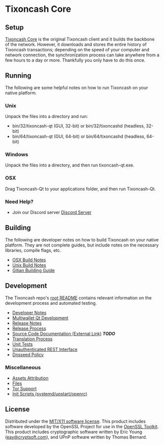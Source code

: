 Tixoncash Core
=====================

Setup
---------------------
[Tixoncash Core](http://savebitcoin.io) is the original Tixoncash client and it builds the backbone of the network. However, it downloads and stores the entire history of Tixoncash transactions; depending on the speed of your computer and network connection, the synchronization process can take anywhere from a few hours to a day or more. Thankfully you only have to do this once.

Running
---------------------
The following are some helpful notes on how to run Tixoncash on your native platform.

### Unix

Unpack the files into a directory and run:

- bin/32/tixoncash-qt (GUI, 32-bit) or bin/32/tixoncashd (headless, 32-bit)
- bin/64/tixoncash-qt (GUI, 64-bit) or bin/64/tixoncashd (headless, 64-bit)

### Windows

Unpack the files into a directory, and then run tixoncash-qt.exe.

### OSX

Drag Tixoncash-Qt to your applications folder, and then run Tixoncash-Qt.

### Need Help?

* Join our Discord server [Discord Server](https://discord.savebitcoin.io)

Building
---------------------
The following are developer notes on how to build Tixoncash on your native platform. They are not complete guides, but include notes on the necessary libraries, compile flags, etc.

- [OSX Build Notes](build-osx.md)
- [Unix Build Notes](build-unix.md)
- [Gitian Building Guide](gitian-building.md)

Development
---------------------
The Tixoncash repo's [root README](https://github.com/tixoncash/tixoncash/blob/master/README.md) contains relevant information on the development process and automated testing.

- [Developer Notes](developer-notes.md)
- [Multiwallet Qt Development](multiwallet-qt.md)
- [Release Notes](release-notes.md)
- [Release Process](release-process.md)
- [Source Code Documentation (External Link)](https://dev.visucore.com/bitcoin/doxygen/) ***TODO***
- [Translation Process](translation_process.md)
- [Unit Tests](unit-tests.md)
- [Unauthenticated REST Interface](REST-interface.md)
- [Dnsseed Policy](dnsseed-policy.md)

### Miscellaneous
- [Assets Attribution](assets-attribution.md)
- [Files](files.md)
- [Tor Support](tor.md)
- [Init Scripts (systemd/upstart/openrc)](init.md)

License
---------------------
Distributed under the [MIT/X11 software license](http://www.opensource.org/licenses/mit-license.php).
This product includes software developed by the OpenSSL Project for use in the [OpenSSL Toolkit](https://www.openssl.org/). This product includes
cryptographic software written by Eric Young ([eay@cryptsoft.com](mailto:eay@cryptsoft.com)), and UPnP software written by Thomas Bernard.
